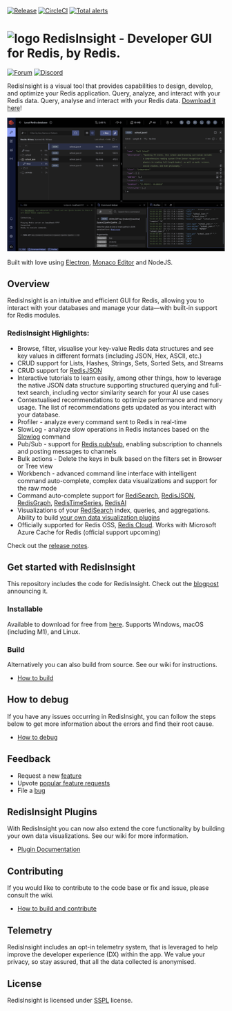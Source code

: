[![Release](https://img.shields.io/github/v/release/RedisInsight/RedisInsight.svg?sort=semver)](https://github.com/RedisInsight/RedisInsight/releases)
[![CircleCI](https://circleci.com/gh/RedisInsight/RedisInsight/tree/main.svg?style=svg)](https://circleci.com/gh/RedisInsight/RedisInsight/tree/main)
[![Total alerts](https://img.shields.io/lgtm/alerts/g/RedisInsight/RedisInsight.svg?logo=lgtm&logoWidth=18)](https://lgtm.com/projects/g/RedisInsight/RedisInsight/alerts/)

# <img src="https://redis.com/wp-content/uploads/2019/11/ico-redisinsight.svg" alt="logo" width="25"/>  RedisInsight - Developer GUI for Redis, by Redis. 
[![Forum](https://img.shields.io/badge/Forum-RedisInsight-red)](https://forum.redis.com/c/redisinsight/65)
[![Discord](https://img.shields.io/discord/697882427875393627?style=flat-square)](https://discord.gg/QUkjSsk)


RedisInsight is a visual tool that provides capabilities to design, develop, and optimize your Redis application. Query, analyze, and interact with your Redis data.
Query, analyse and interact with your Redis data. [Download it here](https://redis.com/redis-enterprise/redis-insight/#insight-form)!

![RedisInsight Browser screenshot](/.github/redisinsight_browser.png)

Built with love using [Electron](https://www.electronjs.org/), [Monaco Editor](https://microsoft.github.io/monaco-editor/) and NodeJS.

## Overview

RedisInsight is an intuitive and efficient GUI for Redis, allowing you to interact with your databases and manage your data—with built-in support for Redis modules.

### RedisInsight Highlights:

* Browse, filter, visualise your key-value Redis data structures and see key values in different formats (including JSON, Hex, ASCII, etc.)
* CRUD support for Lists, Hashes, Strings, Sets, Sorted Sets, and Streams
* CRUD support for [RedisJSON](https://oss.redis.com/redisjson/)
* Interactive tutorials to learn easily, among other things, how to leverage the native JSON data structure supporting structured querying and full-text search, including vector similarity search for your AI use cases
* Contextualised recommendations to optimize performance and memory usage. The list of recommendations gets updated as you interact with your database. 
* Profiler - analyze every command sent to Redis in real-time
* SlowLog - analyze slow operations in Redis instances based on the [Slowlog](https://github.com/RedisInsight/RedisInsight/releases#:~:text=results%20of%20the-,Slowlog,-command%20to%20analyze) command
* Pub/Sub - support for [Redis pub/sub](https://redis.io/docs/manual/pubsub/), enabling subscription to channels and posting messages to channels
* Bulk actions - Delete the keys in bulk based on the filters set in Browser or Tree view
* Workbench - advanced command line interface with intelligent command auto-complete, complex data visualizations and support for the raw mode
* Command auto-complete support for [RediSearch](https://oss.redis.com/redisearch/), [RedisJSON](https://oss.redis.com/redisjson/), [RedisGraph](https://oss.redis.com/redisgraph/), [RedisTimeSeries](https://oss.redis.com/redistimeseries/), [RedisAI](https://oss.redis.com/redisai/)
* Visualizations of your [RediSearch](https://oss.redis.com/redisearch/) index, queries, and aggregations. Ability to build [your own data visualization plugins](https://github.com/RedisInsight/Packages)
* Officially supported for Redis OSS, [Redis Cloud](https://redis.com/try-free/). Works with Microsoft Azure Cache for Redis (official support upcoming)

Check out the [release notes](https://docs.redis.com/latest/ri/release-notes/). 

## Get started with RedisInsight

This repository includes the code for RedisInsight. Check out the [blogpost](https://redis.com/blog/introducing-redisinsight-2/) announcing it. 

### Installable 
Available to download for free from [here](https://redis.com/redis-enterprise/redis-insight/#insight-form).
Supports Windows, macOS (including M1), and Linux.

### Build 
Alternatively you can also build from source. See our wiki for instructions.

* [How to build](https://github.com/RedisInsight/RedisInsight/wiki/How-to-build-and-contribute)

## How to debug
If you have any issues occurring in RedisInsight, you can follow the steps below to get more information about the errors and find their root cause.

* [How to debug](https://github.com/RedisInsight/RedisInsight/wiki/How-to-debug)

## Feedback

* Request a new [feature](https://github.com/RedisInsight/RedisInsight/issues/new?assignees=&labels=&template=feature_request.md&title=%5BFeature+Request%5D%3A)
* Upvote [popular feature requests](https://github.com/RedisInsight/RedisInsight/issues?q=is%3Aopen+is%3Aissue+label%3Afeature+sort%3Areactions-%2B1-desc)
* File a [bug](https://github.com/RedisInsight/RedisInsight/issues/new?assignees=&labels=&template=bug_report.md&title=%5BBug%5D%3A)


## RedisInsight Plugins

With RedisInsight you can now also extend the core functionality by building your own data visualizations. See our wiki for more information.

* [Plugin Documentation](https://github.com/RedisInsight/RedisInsight/wiki/Plugin-Documentation)

## Contributing

If you would like to contribute to the code base or fix and issue, please consult the wiki.

* [How to build and contribute](https://github.com/RedisInsight/RedisInsight/wiki/How-to-build-and-contribute)

## Telemetry

RedisInsight includes an opt-in telemetry system, that is leveraged to help improve the developer experience (DX) within the app. We value your privacy, so stay assured, that all the data collected is anonymised.

## License 

RedisInsight is licensed under [SSPL](/LICENSE) license.

